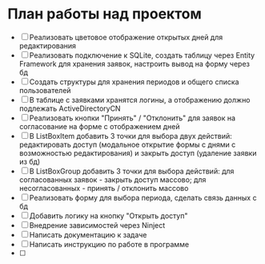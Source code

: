 # План работы над проектом

- [ ] Реализовать цветовое отображение открытых дней для редактирования
- [ ] Реализовать подключение к SQLite, создать таблицу через Entity Framework для хранения заявок, настроить вывод на форму через бд
- [ ] Создать структуры для хранения периодов и общего списка пользователей
- [ ] В таблице с заявками хранятся логины, а отображению должно подлежать ActiveDirectoryCN
- [ ] Реализовать кнопки "Принять" / "Отклонить" для заявок на согласование на форме с отображением дней
- [ ] В ListBoxItem добавить 3 точки для выбора двух действий: редактировать доступ (модальное открытие формы с днями с возможностью редактирования) и закрыть доступ (удаление заявки из бд)
- [ ] В ListBoxGroup добавить 3 точки для выбора действий: для согласованных заявок - закрыть доступ массово; для несогласованных - принять / отклонить массово
- [ ] Реализовать форму для выбора периода, сделать связь данных с бд
- [ ] Добавить логику на кнопку "Открыть доступ"
- [ ] Внедрение зависимостей через Ninject
- [ ] Написать документацию к задаче
- [ ] Написать инструкцию по работе в программе
- [ ] 



